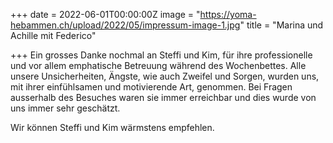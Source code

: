+++
date = 2022-06-01T00:00:00Z
image = "https://yoma-hebammen.ch/upload/2022/05/impressum-image-1.jpg"
title = "Marina und Achille mit Federico"

+++
Ein grosses Danke nochmal an Steffi und Kim, für ihre professionelle und vor allem emphatische Betreuung während des Wochenbettes. Alle unsere Unsicherheiten, Ängste, wie auch Zweifel und Sorgen, wurden uns, mit ihrer einfühlsamen und motivierende Art, genommen. Bei Fragen ausserhalb des Besuches waren sie immer erreichbar und dies wurde von uns immer sehr geschätzt.

Wir können Steffi und Kim wärmstens empfehlen.